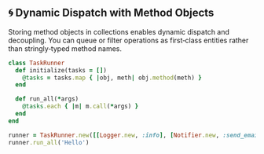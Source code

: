 ## 🌀 Dynamic Dispatch with Method Objects
Storing method objects in collections enables dynamic dispatch and decoupling. You can queue or filter operations as first‑class entities rather than stringly‑typed method names.

```ruby
class TaskRunner
  def initialize(tasks = [])
    @tasks = tasks.map { |obj, meth| obj.method(meth) }
  end

  def run_all(*args)
    @tasks.each { |m| m.call(*args) }
  end
end

runner = TaskRunner.new([[Logger.new, :info], [Notifier.new, :send_email]])
runner.run_all('Hello')
```